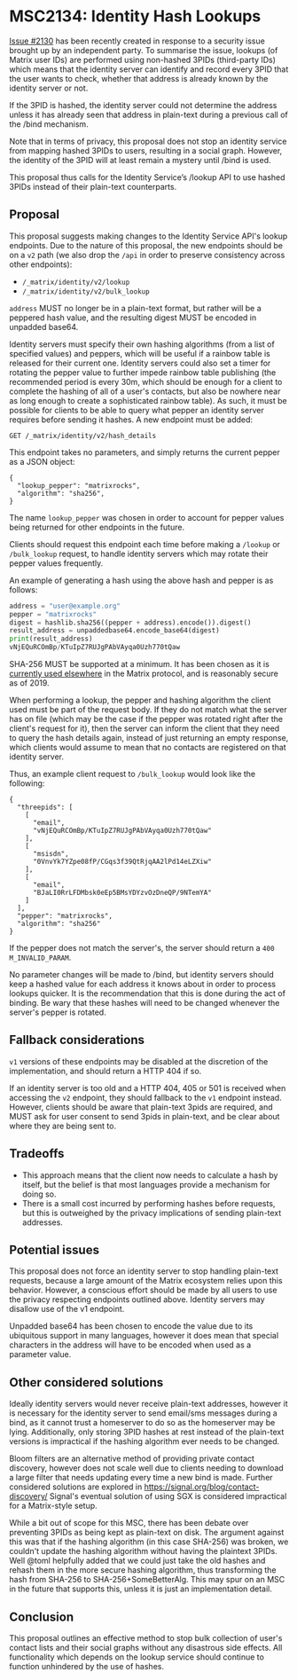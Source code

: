 # MSC2134: Identity Hash Lookups

[Issue #2130](https://github.com/matrix-org/matrix-doc/issues/2130) has been
recently created in response to a security issue brought up by an independent
party. To summarise the issue, lookups (of Matrix user IDs) are performed using
non-hashed 3PIDs (third-party IDs) which means that the identity server can
identify and record every 3PID that the user wants to check, whether that
address is already known by the identity server or not.

If the 3PID is hashed, the identity server could not determine the address
unless it has already seen that address in plain-text during a previous call of
the /bind mechanism.

Note that in terms of privacy, this proposal does not stop an identity service
from mapping hashed 3PIDs to users, resulting in a social graph. However, the
identity of the 3PID will at least remain a mystery until /bind is used.

This proposal thus calls for the Identity Service’s /lookup API to use hashed
3PIDs instead of their plain-text counterparts.

## Proposal

This proposal suggests making changes to the Identity Service API's lookup
endpoints. Due to the nature of this proposal, the new endpoints should be on a
`v2` path (we also drop the `/api` in order to preserve consistency across
other endpoints):

- `/_matrix/identity/v2/lookup`
- `/_matrix/identity/v2/bulk_lookup`

`address` MUST no longer be in a plain-text format, but rather will be a peppered hash
value, and the resulting digest MUST be encoded in unpadded base64.

Identity servers must specify their own hashing algorithms (from a list of
specified values) and peppers, which will be useful if a rainbow table is
released for their current one. Identity servers could also set a timer for
rotating the pepper value to further impede rainbow table publishing (the
recommended period is every 30m, which should be enough for a client to
complete the hashing of all of a user's contacts, but also be nowhere near as
long enough to create a sophisticated rainbow table). As such, it must be
possible for clients to be able to query what pepper an identity server
requires before sending it hashes. A new endpoint must be added:

```
GET /_matrix/identity/v2/hash_details
```

This endpoint takes no parameters, and simply returns the current pepper as a JSON object:

```
{
  "lookup_pepper": "matrixrocks",
  "algorithm": "sha256",
}
```

The name `lookup_pepper` was chosen in order to account for pepper values being
returned for other endpoints in the future.

Clients should request this endpoint each time before making a `/lookup` or
`/bulk_lookup` request, to handle identity servers which may rotate their
pepper values frequently.

An example of generating a hash using the above hash and pepper is as follows:

```python
address = "user@example.org"
pepper = "matrixrocks"
digest = hashlib.sha256((pepper + address).encode()).digest()
result_address = unpaddedbase64.encode_base64(digest)
print(result_address)
vNjEQuRCOmBp/KTuIpZ7RUJgPAbVAyqa0Uzh770tQaw
```

SHA-256 MUST be supported at a minimum. It has been chosen as it is [currently
used
elsewhere](https://matrix.org/docs/spec/server_server/r0.1.2#adding-hashes-and-signatures-to-outgoing-events)
in the Matrix protocol, and is reasonably secure as of 2019.

When performing a lookup, the pepper and hashing algorithm the client used must
be part of the request body. If they do not match what the server has on file
(which may be the case if the pepper was rotated right after the client's
request for it), then the server can inform the client that they need to query
the hash details again, instead of just returning an empty response, which
clients would assume to mean that no contacts are registered on that identity
server.

Thus, an example client request to `/bulk_lookup` would look like the
following:

```
{
  "threepids": [
    [
      "email",
      "vNjEQuRCOmBp/KTuIpZ7RUJgPAbVAyqa0Uzh770tQaw"
    ],
    [
      "msisdn",
      "0VnvYk7YZpe08fP/CGqs3f39QtRjqAA2lPd14eLZXiw"
    ],
    [
      "email",
      "BJaLI0RrLFDMbsk0eEp5BMsYDYzvOzDneQP/9NTemYA"
    ]
  ],
  "pepper": "matrixrocks",
  "algorithm": "sha256"
}
```

If the pepper does not match the server's, the server should return a `400
M_INVALID_PARAM`.

No parameter changes will be made to /bind, but identity servers should keep a
hashed value for each address it knows about in order to process lookups
quicker. It is the recommendation that this is done during the act of binding.
Be wary that these hashes will need to be changed whenever the server's pepper
is rotated.

## Fallback considerations

`v1` versions of these endpoints may be disabled at the discretion of the
implementation, and should return a HTTP 404 if so.

If an identity server is too old and a HTTP 404, 405 or 501 is received when
accessing the `v2` endpoint, they should fallback to the `v1` endpoint instead.
However, clients should be aware that plain-text 3pids are required, and MUST
ask for user consent to send 3pids in plain-text, and be clear about where they
are being sent to.

## Tradeoffs

* This approach means that the client now needs to calculate a hash by itself,
  but the belief is that most languages provide a mechanism for doing so.
* There is a small cost incurred by performing hashes before requests, but this
  is outweighed by the privacy implications of sending plain-text addresses.

## Potential issues

This proposal does not force an identity server to stop handling plain-text
requests, because a large amount of the Matrix ecosystem relies upon this
behavior. However, a conscious effort should be made by all users to use the
privacy respecting endpoints outlined above. Identity servers may disallow use
of the v1 endpoint.

Unpadded base64 has been chosen to encode the value due to its ubiquitous
support in many languages, however it does mean that special characters in the
address will have to be encoded when used as a parameter value.

## Other considered solutions

Ideally identity servers would never receive plain-text addresses, however it
is necessary for the identity server to send email/sms messages during a
bind, as it cannot trust a homeserver to do so as the homeserver may be lying.
Additionally, only storing 3PID hashes at rest instead of the plain-text
versions is impractical if the hashing algorithm ever needs to be changed.

Bloom filters are an alternative method of providing private contact discovery,
however does not scale well due to clients needing to download a large filter
that needs updating every time a new bind is made. Further considered solutions
are explored in https://signal.org/blog/contact-discovery/ Signal's eventual
solution of using SGX is considered impractical for a Matrix-style setup.

While a bit out of scope for this MSC, there has been debate over preventing
3PIDs as being kept as plain-text on disk. The argument against this was that
if the hashing algorithm (in this case SHA-256) was broken, we couldn't update
the hashing algorithm without having the plaintext 3PIDs. Well @toml helpfully
added that we could just take the old hashes and rehash them in the more secure
hashing algorithm, thus transforming the hash from SHA-256 to
SHA-256+SomeBetterAlg. This may spur on an MSC in the future that supports
this, unless it is just an implementation detail.

## Conclusion

This proposal outlines an effective method to stop bulk collection of user's
contact lists and their social graphs without any disastrous side effects. All
functionality which depends on the lookup service should continue to function
unhindered by the use of hashes.
